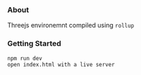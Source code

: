 ### About

Threejs environemnt compiled using `rollup`

### Getting Started

```bash
npm run dev
open index.html with a live server
```
